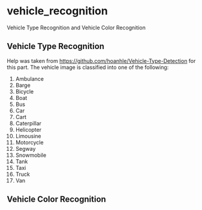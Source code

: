 # vehicle_recognition

Vehicle Type Recognition and Vehicle Color Recognition

## Vehicle Type Recognition

Help was taken from https://github.com/hoanhle/Vehicle-Type-Detection for this part. The vehicle image is classified into one of the following:
1. Ambulance
2. Barge
3. Bicycle
4. Boat
5. Bus
6. Car
7. Cart
8. Caterpillar
9. Helicopter
10. Limousine
11. Motorcycle
12. Segway
13. Snowmobile
14. Tank
15. Taxi
16. Truck
17. Van

## Vehicle Color Recognition
